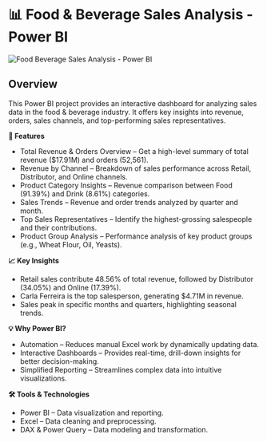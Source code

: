 # 📊 Food & Beverage Sales Analysis - Power BI

![Food   Beverage Sales Analysis - Power BI](https://github.com/user-attachments/assets/986bee3b-6479-4c7c-96be-dd26a71dca7e)

## Overview

This Power BI project provides an interactive dashboard for analyzing sales data in the food & beverage industry. It offers key insights into revenue, orders, sales channels, and top-performing sales representatives.

**🚀 Features**
* Total Revenue & Orders Overview – Get a high-level summary of total revenue ($17.91M) and orders (52,561).
* Revenue by Channel – Breakdown of sales performance across Retail, Distributor, and Online channels.
* Product Category Insights – Revenue comparison between Food (91.39%) and Drink (8.61%) categories.
* Sales Trends – Revenue and order trends analyzed by quarter and month.
* Top Sales Representatives – Identify the highest-grossing salespeople and their contributions.
* Product Group Analysis – Performance analysis of key product groups (e.g., Wheat Flour, Oil, Yeasts).

**📈 Key Insights**
* Retail sales contribute 48.56% of total revenue, followed by Distributor (34.05%) and Online (17.39%).
* Carla Ferreira is the top salesperson, generating $4.71M in revenue.
* Sales peak in specific months and quarters, highlighting seasonal trends.

**💡 Why Power BI?**
* Automation – Reduces manual Excel work by dynamically updating data.
* Interactive Dashboards – Provides real-time, drill-down insights for better decision-making.
* Simplified Reporting – Streamlines complex data into intuitive visualizations.

**🛠️ Tools & Technologies**
* Power BI – Data visualization and reporting.
* Excel – Data cleaning and preprocessing.
* DAX & Power Query – Data modeling and transformation.
